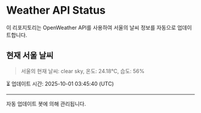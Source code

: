 
# Weather API Status

이 리포지토리는 OpenWeather API를 사용하여 서울의 날씨 정보를 자동으로 업데이트합니다.

## 현재 서울 날씨
> 서울의 현재 날씨: clear sky, 온도: 24.18°C, 습도: 56%

⏳ 업데이트 시간: 2025-10-01 03:45:40 (UTC)

---
자동 업데이트 봇에 의해 관리됩니다.

